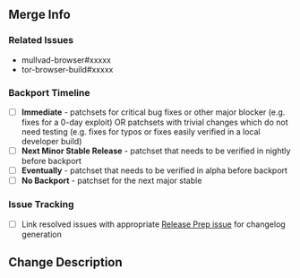 ## Merge Info

<!-- Bookkeeping information for release management -->

### Related Issues
  - mullvad-browser#xxxxx
  - tor-browser-build#xxxxx

### Backport Timeline
  - [ ] **Immediate** - patchsets for critical bug fixes or other major blocker (e.g. fixes for a 0-day exploit) OR patchsets with trivial changes which do not need testing (e.g. fixes for typos or fixes easily verified in a local developer build)
  - [ ] **Next Minor Stable Release** - patchset that needs to be verified in nightly before backport
  - [ ] **Eventually** - patchset that needs to be verified in alpha before backport
  - [ ] **No Backport** - patchset for the next major stable

### Issue Tracking
  - [ ] Link resolved issues with appropriate [Release Prep issue](https://gitlab.torproject.org/groups/tpo/applications/-/issues/?sort=updated_desc&state=opened&label_name%5B%5D=Release%20Prep&first_page_size=20) for changelog generation

## Change Description

<!-- Whatever context the reviewer needs to effectively review the patchset -->